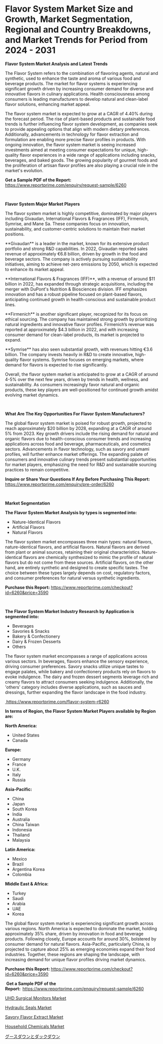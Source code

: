 <p><h1>Flavor System Market Size and Growth, Market Segmentation, Regional and Country Breakdowns, and Market Trends for Period from 2024 -  2031</h1></p><p><strong>Flavor System Market Analysis and Latest Trends</strong></p>
<p><p>The Flavor System refers to the combination of flavoring agents, natural and synthetic, used to enhance the taste and aroma of various food and beverage products. The market for flavor systems is experiencing significant growth driven by increasing consumer demand for diverse and innovative flavors in culinary applications. Health consciousness among consumers is leading manufacturers to develop natural and clean-label flavor solutions, enhancing market appeal.</p><p>The flavor system market is expected to grow at a CAGR of 4.40% during the forecast period. The rise of plant-based products and sustainable food trends is further influencing flavor system development, as companies seek to provide appealing options that align with modern dietary preferences. Additionally, advancements in technology for flavor extraction and formulation are enabling more precise flavor profiles in products. With ongoing innovation, the flavor system market is seeing increased investments aimed at meeting consumer expectations for unique, high-quality flavor experiences in a wide range of applications including snacks, beverages, and baked goods. The growing popularity of gourmet foods and the proliferation of artisan flavor profiles are also playing a crucial role in the market's evolution.</p></p>
<p><strong>Get a Sample PDF of the Report:&nbsp;</strong> <a href="https://www.reportprime.com/enquiry/request-sample/6260">https://www.reportprime.com/enquiry/request-sample/6260</a></p>
<p>&nbsp;</p>
<p><strong>Flavor System Major Market Players</strong></p>
<p><p>The flavor system market is highly competitive, dominated by major players including Givaudan, International Flavors & Fragrances (IFF), Firmenich, Symrise, and Mane Sa. These companies focus on innovation, sustainability, and customer-centric solutions to maintain their market positions.</p><p>**Givaudan** is a leader in the market, known for its extensive product portfolio and strong R&D capabilities. In 2022, Givaudan reported sales revenue of approximately €6.8 billion, driven by growth in the food and beverage sectors. The company is actively pursuing sustainability initiatives, aiming to achieve net-zero emissions by 2050, which is expected to enhance its market appeal.</p><p>**International Flavors & Fragrances (IFF)**, with a revenue of around $11 billion in 2022, has expanded through strategic acquisitions, including the merger with DuPont's Nutrition & Biosciences division. IFF emphasizes innovation and has a robust pipeline focused on plant-based flavors, anticipating continued growth in health-conscious and sustainable product lines.</p><p>**Firmenich** is another significant player, recognized for its focus on ethical sourcing. The company has maintained strong growth by prioritizing natural ingredients and innovative flavor profiles. Firmenich’s revenue was reported at approximately $4.3 billion in 2022, and with increasing consumer demand for clean-label products, its market is projected to expand.</p><p>**Symrise** has also seen substantial growth, with revenues hitting €3.6 billion. The company invests heavily in R&D to create innovative, high-quality flavor systems. Symrise focuses on emerging markets, where demand for flavors is expected to rise significantly.</p><p>Overall, the flavor system market is anticipated to grow at a CAGR of around 4-5% over the next few years, driven by trends in health, wellness, and sustainability. As consumers increasingly favor natural and organic products, these key players are well-positioned for continued growth amidst evolving market dynamics.</p></p>
<p>&nbsp;</p>
<p><strong>What Are The Key Opportunities For Flavor System Manufacturers?</strong></p>
<p><p>The global flavor system market is poised for robust growth, projected to reach approximately $20 billion by 2028, expanding at a CAGR of around 5% from 2023. Key growth drivers include the rising demand for natural and organic flavors due to health-conscious consumer trends and increasing applications across food and beverage, pharmaceuticals, and cosmetics sectors. Advancements in flavor technology, such as savory and umami profiles, will further enhance market offerings. The expanding palate of consumers and innovative culinary trends present substantial opportunities for market players, emphasizing the need for R&D and sustainable sourcing practices to remain competitive.</p></p>
<p><strong>Inquire or Share Your Questions If Any Before Purchasing This Report:</strong> <a href="https://www.reportprime.com/enquiry/pre-order/6260">https://www.reportprime.com/enquiry/pre-order/6260</a></p>
<p>&nbsp;</p>
<p><strong>Market Segmentation</strong></p>
<p><strong>The Flavor System Market Analysis by types is segmented into:</strong></p>
<p><ul><li>Nature-Identical Flavors</li><li>Artificial Flavors</li><li>Natural Flavors</li></ul></p>
<p><p>The flavor system market encompasses three main types: natural flavors, nature-identical flavors, and artificial flavors. Natural flavors are derived from plant or animal sources, retaining their original characteristics. Nature-identical flavors are chemically synthesized to mimic the profile of natural flavors but do not come from these sources. Artificial flavors, on the other hand, are entirely synthetic and designed to create specific tastes. The choice between these types largely depends on cost, regulatory factors, and consumer preferences for natural versus synthetic ingredients.</p></p>
<p><strong>Purchase this Report:&nbsp;</strong><a href="https://www.reportprime.com/checkout?id=6260&price=3590">https://www.reportprime.com/checkout?id=6260&price=3590</a></p>
<p>&nbsp;</p>
<p><strong>The Flavor System Market Industry Research by Application is segmented into:</strong></p>
<p><ul><li>Beverages</li><li>Savories & Snacks</li><li>Bakery & Confectionery</li><li>Dairy & Frozen Desserts</li><li>Others</li></ul></p>
<p><p>The flavor system market encompasses a range of applications across various sectors. In beverages, flavors enhance the sensory experience, driving consumer preferences. Savory snacks utilize unique tastes to engage palates, while bakery and confectionery products rely on flavors to evoke indulgence. The dairy and frozen dessert segments leverage rich and creamy flavors to attract consumers seeking indulgence. Additionally, the 'others' category includes diverse applications, such as sauces and dressings, further expanding the flavor landscape in the food industry.</p></p>
<p><a href="https://www.reportprime.com/flavor-system-r6260">&nbsp;https://www.reportprime.com/flavor-system-r6260</a></p>
<p><strong>In terms of Region, the Flavor System Market Players available by Region are:</strong></p>
<p>
    <p> <strong> North America: </strong>
        <ul>
            <li>United States</li>
            <li>Canada</li>
        </ul>
        </p> 
    <p> <strong> Europe: </strong>
        <ul>
            <li>Germany</li>
            <li>France</li>
            <li>U.K.</li>
            <li>Italy</li>
            <li>Russia</li>
        </ul>
        </p> 
    <p> <strong> Asia-Pacific: </strong>
        <ul>
            <li>China</li>
            <li>Japan</li>
            <li>South Korea</li>
            <li>India</li>
            <li>Australia</li>
            <li>China Taiwan</li>
            <li>Indonesia</li>
            <li>Thailand</li>
            <li>Malaysia</li>
        </ul>
        </p> 
    <p> <strong> Latin America: </strong>
        <ul>
            <li>Mexico</li>
            <li>Brazil</li>
            <li>Argentina Korea</li>
            <li>Colombia</li>
        </ul>
        </p> 
    <p> <strong> Middle East & Africa: </strong>
        <ul>
            <li>Turkey</li>
            <li>Saudi</li>
            <li>Arabia</li>
            <li>UAE</li>
            <li>Korea</li>
        </ul>
    </p>
    </p>
<p><p>The global flavor system market is experiencing significant growth across various regions. North America is expected to dominate the market, holding approximately 35% share, driven by innovation in food and beverage products. Following closely, Europe accounts for around 30%, bolstered by consumer demand for natural flavors. Asia-Pacific, particularly China, is projected to capture about 25% as emerging economies expand their food industries. Together, these regions are shaping the landscape, with increasing demand for unique flavor profiles driving market dynamics.</p></p>
<p><strong>Purchase this Report: </strong><a href="https://www.reportprime.com/checkout?id=6260&price=3590">https://www.reportprime.com/checkout?id=6260&price=3590</a></p>
<p>&nbsp;<strong>Get a Sample PDF of the Report:&nbsp;&nbsp;</strong><a href="https://www.reportprime.com/enquiry/request-sample/6260">https://www.reportprime.com/enquiry/request-sample/6260</a></p>
<p><strong></strong></p>
<p><p><a href="https://issuu.com/reportprime-2/docs/uhd-surgical-monitors-market-size-2_fac6da4d460b75">UHD Surgical Monitors Market</a></p><p><a href="https://www.linkedin.com/pulse/hydraulic-seals-market-size-share-trends-analysis-report-product-tg7we?trackingId=q2oqhXO4QX6WWYYJZ0eFJQ%3D%3D">Hydraulic Seals Market</a></p><p><a href="https://issuu.com/reportprime-2/docs/savory-flavor-extract-market-size-2_f41cbff5ce7ad1">Savory Flavor Extract Market</a></p><p><a href="https://www.linkedin.com/pulse/global-household-chemicals-market-projected-grow-cagr-nnche?trackingId=lUWsdiWGQ52P5dKdHRFQRw%3D%3D">Household Chemicals Market</a></p><p><a href="https://medium.com/@oswaldheman9gu/%E3%82%AC%E3%83%81%E3%83%A7%E3%82%A6%E3%81%AE%E3%83%80%E3%82%A6%E3%83%B3%E3%81%A8%E3%82%A2%E3%83%92%E3%83%AB%E3%81%AE%E3%83%80%E3%82%A6%E3%83%B3%E3%81%AE%E5%B8%82%E5%A0%B4%E5%8B%95%E5%90%91%E3%82%92%E6%8E%A2%E3%82%8B-2024%E5%B9%B4%E3%81%8B%E3%82%892031%E5%B9%B4%E3%81%BE%E3%81%A7%E3%81%AE%E4%B8%96%E7%95%8C%E3%81%AE%E5%8B%95%E5%90%91%E3%81%A8%E5%B0%86%E6%9D%A5%E3%81%AE%E6%88%90%E9%95%B7%E8%A6%8B%E9%80%9A%E3%81%97%E3%82%92118%E3%83%9A%E3%83%BC%E3%82%B8%E3%81%A7%E3%82%AB%E3%83%90%E3%83%BC-fe55c36b41eb">グースダウンとダックダウン</a></p></p>